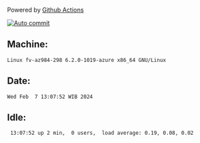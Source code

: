 Powered by [Github Actions](https://github.com/features/actions)

[![Auto commit](https://github.com/hiage/workstation/workflows/Auto%20commit/badge.svg)](https://github.com/hiage/workstation/actions?query=workflow%3A%22Auto+commit%22)

## Machine:
```
Linux fv-az984-298 6.2.0-1019-azure x86_64 GNU/Linux
```
## Date:
```
Wed Feb  7 13:07:52 WIB 2024
```
## Idle:
```
 13:07:52 up 2 min,  0 users,  load average: 0.19, 0.08, 0.02
```

